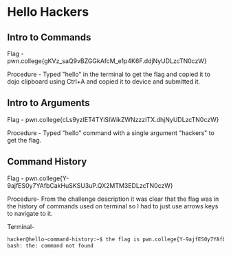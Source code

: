 # Hello Hackers

## Intro to Commands

Flag - pwn.college{gKVz_saQ9vBZGGkAfcM_e1p4K6F.ddjNyUDLzcTN0czW}

Procedure - Typed "hello" in the terminal to get the flag and copied it to dojo clipboard using Ctrl+A and copied it to device and submitted it.

## Intro to Arguments

Flag - pwn.college{cLs9yzIET4TYiSIWikZWNzzzITX.dhjNyUDLzcTN0czW}

Procedure - Typed "hello" command with a single argument "hackers" to get the flag.

## Command History

Flag - pwn.college{Y-9ajfES0y7YAfbCakHuSKSU3uP.QX2MTM3EDLzcTN0czW}

Procedure- From the challenge description it was clear that the flag was in the history of commands used on terminal so I had to just use arrows keys to navigate to it.

Terminal- 
```bash
hacker@hello~command-history:~$ the flag is pwn.college{Y-9ajfES0y7YAfbCakHuSKSU3uP.QX2MTM3EDLzcTN0czW}
bash: the: command not found
```
